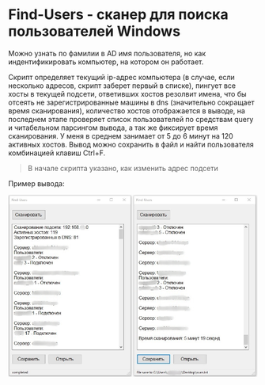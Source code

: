 # Find-Users - сканер для поиска пользователей Windows
Можно узнать по фамилии в AD имя пользователя, но как индентификировать компьютер, на котором он работает.

Скрипт определяет текущий ip-адрес компьютера (в случае, если несколько адресов, скрипт заберет первый в списке), пингует все хосты в текущей подсети, ответивших хостов резолвит имена, что бы отсеять не зарегистрированные машины в dns (значительно сокращает время сканирования), количество хостов отображается в выводе, на последнем этапе проверяет список пользователей по средствам query и читабельном парсингом вывода, а так же фиксирует время сканирования. У меня в среднем занимает от 5 до 6 минут на 120 активных хостов. Вывод можно сохранить в файл и найти пользователя комбинацией клавиш Ctrl+F.

> В начале скрипта указано, как изменить адрес подсети

Пример вывода:

![Image alt](https://github.com/Lifailon/Find-Users/blob/rsa/Interface.jpg)
